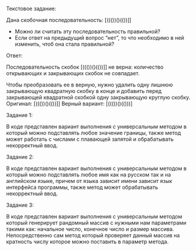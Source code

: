 Текстовое задание:

Дана скобочная последовательность: [((())()(())]]
- Можно ли считать эту последовательность правильной?
- Если ответ на предыдущий вопрос “нет”, то что необходимо в ней изменить, чтоб она стала правильной?

Ответ:

Последовательность скобок [((())()(())]] не верна: количество открывающих и закрывающих скобок не совпадает.

Чтобы преобразовать ее в верную, нужно удалить одну лишнюю закрывающую квадратную скобку в конце и добавить перед закрывающей квадратной скобкой одну закрывающую круглую скобку.
Оригинал: [((())()(())]]
Верный вариант: [((())()(()))]


Задание 1:

В коде представлен вариант выполнения с универсальным методом в который можно подставлять любое значение границы, также метод может работать с числами с плавающей запятой и обрабатывать некорректный ввод.

Задание 2:

В коде представлен вариант выполнения с универсальным методом в который можно подставлять любое имя как на русском так и на английском языке, причем от языка зависит имени зависит язык интерфейса программы, также метод может обрабатывать некорректный ввод.

Задание 3:

В коде представлен вариант выполнения с универсальным методом который генерирует рандомный массив с нужными нам параметрами такими как: начальное число, конечное число и размер массива. Непосредственно сам метод который проверяет данный массив на кратность числу которое можно поставить в параметр метода.
